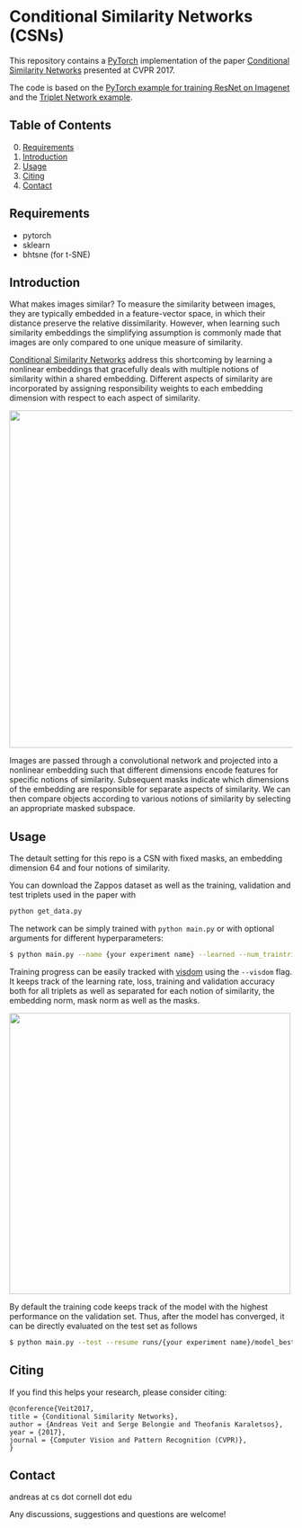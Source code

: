 # Conditional Similarity Networks (CSNs)

This repository contains a [PyTorch](http://pytorch.org/) implementation of the paper [Conditional Similarity Networks](https://arxiv.org/abs/1603.07810) presented at CVPR 2017. 

The code is based on the [PyTorch example for training ResNet on Imagenet](https://github.com/pytorch/examples/tree/master/imagenet) and the [Triplet Network example](https://github.com/andreasveit/triplet-network-pytorch).

## Table of Contents
0. [Requirements](#Requirements)
0. [Introduction](#introduction)
0. [Usage](#usage)
0. [Citing](#citing)
0. [Contact](#contact)

## Requirements
- pytorch
- sklearn
- bhtsne (for t-SNE)

## Introduction
What makes images similar? To measure the similarity between images, they are typically embedded in a feature-vector space, in which their distance preserve the relative dissimilarity. However, when learning such similarity embeddings the simplifying assumption is commonly made that images are only compared to one unique measure of similarity.

[Conditional Similarity Networks](https://arxiv.org/abs/1603.07810) address this shortcoming by learning a nonlinear embeddings that gracefully deals with multiple notions of similarity within a shared embedding. Different aspects of similarity are incorporated by assigning responsibility weights to each embedding dimension with respect to each aspect of similarity.

<img src="https://github.com/andreasveit/conditional-similarity-networks/blob/master/images/csn_overview.png?raw=true" width="600">

Images are passed through a convolutional network and projected into a nonlinear embedding such that different dimensions encode features for specific notions of similarity. Subsequent masks indicate which dimensions of the embedding are responsible for separate aspects of similarity. We can then compare objects according to various notions of similarity by selecting an appropriate masked subspace.

## Usage
The detault setting for this repo is a CSN with fixed masks, an embedding dimension 64 and four notions of similarity.

You can download the Zappos dataset as well as the training, validation and test triplets used in the paper with

```sh
python get_data.py
```

The network can be simply trained with `python main.py` or with optional arguments for different hyperparameters:
```sh
$ python main.py --name {your experiment name} --learned --num_traintriplets 200000
```

Training progress can be easily tracked with [visdom](https://github.com/facebookresearch/visdom) using the `--visdom` flag. It keeps track of the learning rate, loss, training and validation accuracy both for all triplets as well as separated for each notion of similarity, the embedding norm, mask norm as well as the masks.

<img src="https://github.com/andreasveit/conditional-similarity-networks/blob/master/images/visdom.png?raw=true" width="500">

By default the training code keeps track of the model with the highest performance on the validation set. Thus, after the model has converged, it can be directly evaluated on the test set as follows
```sh
$ python main.py --test --resume runs/{your experiment name}/model_best.pth.tar
```

## Citing
If you find this helps your research, please consider citing:

```
@conference{Veit2017,
title = {Conditional Similarity Networks},
author = {Andreas Veit and Serge Belongie and Theofanis Karaletsos},
year = {2017},
journal = {Computer Vision and Pattern Recognition (CVPR)},
}
```

## Contact
andreas at cs dot cornell dot edu 

Any discussions, suggestions and questions are welcome!
